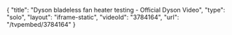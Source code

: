 {
    "title": "Dyson bladeless fan heater testing - Official Dyson Video",
    "type": "solo",
    "layout": "iframe-static",
    "videoId": "3784164",
    "url": "\/tvpembed\/3784164"
}